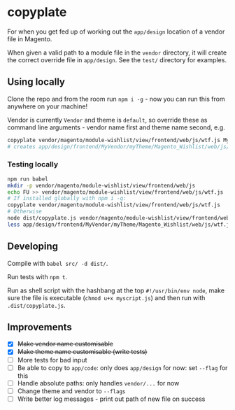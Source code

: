 # copyplate

For when you get fed up of working out the `app/design` location of a vendor file in Magento.

When given a valid path to a module file in the `vendor` directory, it will create the correct override file in `app/design`. See the `test/` directory for examples.

## Using locally

Clone the repo and from the room run `npm i -g` - now you can run this from anywhere on your machine!

Vendor is currently `Vendor` and theme is `default`, so override these as command line arguments - vendor name first and theme name second, e.g.

```bash
copyplate vendor/magento/module-wishlist/view/frontend/web/js/wtf.js MyVendor myTheme
# creates app/design/frontend/MyVendor/myTheme/Magento_Wishlist/web/js/wtf.js
```

### Testing locally

```bash
npm run babel
mkdir -p vendor/magento/module-wishlist/view/frontend/web/js
echo FU >> vendor/magento/module-wishlist/view/frontend/web/js/wtf.js
# If installed globally with npm i -g:
copyplate vendor/magento/module-wishlist/view/frontend/web/js/wtf.js
# Otherwise
node dist/copyplate.js vendor/magento/module-wishlist/view/frontend/web/js/wtf.js MyVendor myTheme
less app/design/frontend/MyVendor/myTheme/Magento_Wishlist/web/js/wtf.js
```

## Developing

Compile with `babel src/ -d dist/`.

Run tests with `npm t`.

Run as shell script with the hashbang at the top `#!/usr/bin/env node`, make sure the file is executable (`chmod u+x myscript.js`) and then run with `.dist/copyplate.js`.

## Improvements

- [x] ~~Make vendor name customisable~~
- [x] ~~Make theme name customisable (write tests)~~
- [ ] More tests for bad input
- [ ] Be able to copy to `app/code`: only does `app/design` for now: set `--flag` for this
- [ ] Handle absolute paths: only handles `vendor/...` for now
- [ ] Change theme and vendor to `--flags`
- [ ] Write better log messages - print out path of new file on success
